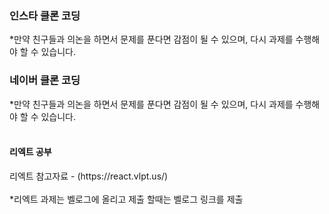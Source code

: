 <h3>인스타 클론 코딩</h3>
*만약 친구들과 의논을 하면서 문제를 푼다면 감점이 될 수 있으며, 다시 과제를 수행해야 할 수 있습니다.
<h3>네이버 클론 코딩</h3>
*만약 친구들과 의논을 하면서 문제를 푼다면 감점이 될 수 있으며, 다시 과제를 수행해야 할 수 있습니다.<br<br>
<br>
<br>
<h4>리엑트 공부</h4>
리엑트 참고자료 - (https://react.vlpt.us/)
<br><br>
*리엑트 과제는 벨로그에 올리고 제출 할때는 벨로그 링크를 제출

